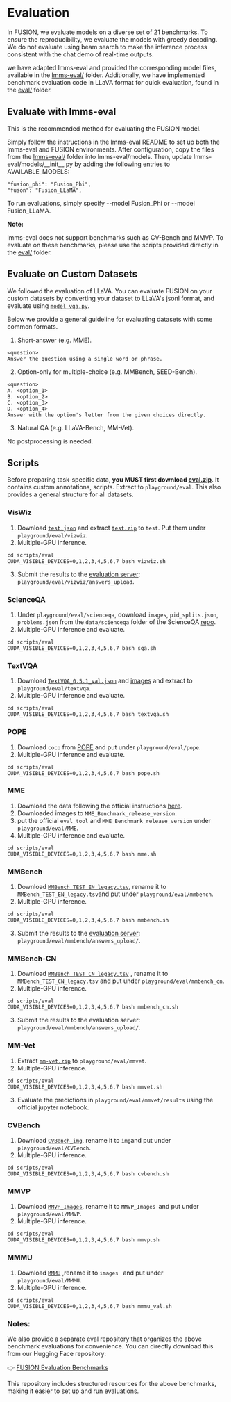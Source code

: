 # Evaluation

In FUSION, we evaluate models on a diverse set of 21 benchmarks. To ensure the reproducibility, we evaluate the models with greedy decoding. We do not evaluate using beam search to make the inference process consistent with the chat demo of real-time outputs.

we have adapted lmms-eval and provided the corresponding model files, available in the [lmms-eval/](https://github.com/starriver030515/FUSION/tree/main/scripts/lmms-eval) folder. Additionally, we have implemented benchmark evaluation code in LLaVA format for quick evaluation, found in the [eval/](https://github.com/starriver030515/FUSION/tree/main/scripts/eval) folder.

## Evaluate with lmms-eval

This is the recommended method for evaluating the FUSION model.

Simply follow the instructions in the lmms-eval README to set up both the lmms-eval and FUSION environments. After configuration, copy the files from the [lmms-eval/](https://github.com/starriver030515/FUSION/tree/main/scripts/lmms-eval) folder into lmms-eval/models. Then, update lmms-eval/models/\_\_init\_\_.py by adding the following entries to AVAILABLE_MODELS:

```
"fusion_phi": "Fusion_Phi",
"fuson": "Fusion_LLaMA",
```

To run evaluations, simply specify --model Fusion_Phi or --model Fusion_LLaMA.

**Note:**

lmms-eval does not support benchmarks such as CV-Bench and MMVP. To evaluate on these benchmarks, please use the scripts provided directly in the [eval/](https://github.com/starriver030515/FUSION/tree/main/scripts/eval) folder.

## Evaluate on Custom Datasets

We followed the evaluation of LLaVA. You can evaluate FUSION on your custom datasets by converting your dataset to LLaVA's jsonl format, and evaluate using [`model_vqa.py`](https://github.com/starriver030515/FUSION/blob/main/fusion/eval/model_vqa.py).

Below we provide a general guideline for evaluating datasets with some common formats.

1. Short-answer (e.g. MME).

```
<question>
Answer the question using a single word or phrase.
```

2. Option-only for multiple-choice (e.g. MMBench, SEED-Bench).

```
<question>
A. <option_1>
B. <option_2>
C. <option_3>
D. <option_4>
Answer with the option's letter from the given choices directly.
```

3. Natural QA (e.g. LLaVA-Bench, MM-Vet).

No postprocessing is needed.

## Scripts

Before preparing task-specific data, **you MUST first download [eval.zip](https://drive.google.com/file/d/1ZpTFLRrhULzijadyrUsSyvnTBd1Boc4u/view?usp=share_link)**. It contains custom annotations, scripts. Extract to `playground/eval`. This also provides a general structure for all datasets.

### VisWiz

1. Download [`test.json`](https://vizwiz.cs.colorado.edu/VizWiz_final/vqa_data/Annotations.zip) and extract [`test.zip`](https://vizwiz.cs.colorado.edu/VizWiz_final/images/test.zip) to `test`. Put them under `playground/eval/vizwiz`.
2. Multiple-GPU inference.

```Shell
cd scripts/eval
CUDA_VISIBLE_DEVICES=0,1,2,3,4,5,6,7 bash vizwiz.sh
```

3. Submit the results to the [evaluation server](https://eval.ai/web/challenges/challenge-page/2185/my-submission): `playground/eval/vizwiz/answers_upload`.

### ScienceQA

1. Under `playground/eval/scienceqa`, download `images`, `pid_splits.json`, `problems.json` from the `data/scienceqa` folder of the ScienceQA [repo](https://github.com/lupantech/ScienceQA).
2. Multiple-GPU inference and evaluate.

```Shell
cd scripts/eval
CUDA_VISIBLE_DEVICES=0,1,2,3,4,5,6,7 bash sqa.sh
```

### TextVQA

1. Download [`TextVQA_0.5.1_val.json`](https://dl.fbaipublicfiles.com/textvqa/data/TextVQA_0.5.1_val.json) and [images](https://dl.fbaipublicfiles.com/textvqa/images/train_val_images.zip) and extract to `playground/eval/textvqa`.
2. Multiple-GPU inference and evaluate.

```Shell
cd scripts/eval
CUDA_VISIBLE_DEVICES=0,1,2,3,4,5,6,7 bash textvqa.sh
```

### POPE

1. Download `coco` from [POPE](https://github.com/AoiDragon/POPE/tree/e3e39262c85a6a83f26cf5094022a782cb0df58d/output/coco) and put under `playground/eval/pope`.
2. Multiple-GPU inference and evaluate.

```Shell
cd scripts/eval
CUDA_VISIBLE_DEVICES=0,1,2,3,4,5,6,7 bash pope.sh
```

### MME

1. Download the data following the official instructions [here](https://github.com/BradyFU/Awesome-Multimodal-Large-Language-Models/tree/Evaluation).
2. Downloaded images to `MME_Benchmark_release_version`.
3. put the official `eval_tool` and `MME_Benchmark_release_version` under `playground/eval/MME`.
4. Multiple-GPU inference and evaluate.

```Shell
cd scripts/eval
CUDA_VISIBLE_DEVICES=0,1,2,3,4,5,6,7 bash mme.sh
```

### MMBench

1. Download [`MMBench_TEST_EN_legacy.tsv`](http://opencompass.openxlab.space/utils/MMBench/MMBench_TEST_EN_legacy.tsv), rename it to `MMBench_TEST_EN_legacy.tsv`and put under `playground/eval/mmbench`.
2. Multiple-GPU inference.

```Shell
cd scripts/eval
CUDA_VISIBLE_DEVICES=0,1,2,3,4,5,6,7 bash mmbench.sh
```

3. Submit the results to the [evaluation server](https://opencompass.org.cn/leaderboard-multimodal): `playground/eval/mmbench/answers_upload/`.

### MMBench-CN

1. Download [`MMBench_TEST_CN_legacy.tsv`](http://opencompass.openxlab.space/utils/MMBench/MMBench_TEST_CN_legacy.tsv) , rename it to `MMBench_TEST_CN_legacy.tsv` and put under `playground/eval/mmbench_cn`.
2. Multiple-GPU inference.

```Shell
cd scripts/eval
CUDA_VISIBLE_DEVICES=0,1,2,3,4,5,6,7 bash mmbench_cn.sh
```

3. Submit the results to the evaluation server: `playground/eval/mmbench/answers_upload/`.

### MM-Vet

1. Extract [`mm-vet.zip`](https://github.com/yuweihao/MM-Vet/releases/download/v1/mm-vet.zip) to `playground/eval/mmvet`.
2. Multiple-GPU inference.

```Shell
cd scripts/eval
CUDA_VISIBLE_DEVICES=0,1,2,3,4,5,6,7 bash mmvet.sh
```

3. Evaluate the predictions in `playground/eval/mmvet/results` using the official jupyter notebook.

### CVBench

1. Download [`CVBench_img`](https://huggingface.co/datasets/nyu-visionx/CV-Bench), rename it to `img`and put under `playground/eval/CVBench`.
2. Multiple-GPU inference.

```Shell
cd scripts/eval
CUDA_VISIBLE_DEVICES=0,1,2,3,4,5,6,7 bash cvbench.sh
```

### MMVP

1. Download [`MMVP_Images`](https://huggingface.co/datasets/MMVP/MMVP), rename it to `MMVP_Images `and put under `playground/eval/MMVP`.
2. Multiple-GPU inference.

```Shell
cd scripts/eval
CUDA_VISIBLE_DEVICES=0,1,2,3,4,5,6,7 bash mmvp.sh
```

### MMMU

1. Download [`MMMU`](https://huggingface.co/datasets/MMMU/MMMU) ,rename it to `images `   and put under `playground/eval/MMMU`.
2. Multiple-GPU inference.

```Shell
cd scripts/eval
CUDA_VISIBLE_DEVICES=0,1,2,3,4,5,6,7 bash mmmu_val.sh
```

### Notes:

We also provide a separate eval repository that organizes the above benchmark evaluations for convenience. You can directly download this from our Hugging Face repository:

👉 [FUSION Evaluation Benchmarks](https://huggingface.co/datasets/starriver030515/FUSION-Eval)

This repository includes structured resources for the above benchmarks, making it easier to set up and run evaluations.